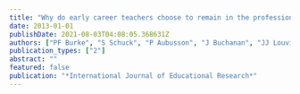 ```yaml
---
title: "Why do early career teachers choose to remain in the profession? The use of best–worst scaling to quantify key factors"
date: 2013-01-01
publishDate: 2021-08-03T04:08:05.368631Z
authors: ["PF Burke", "S Schuck", "P Aubusson", "J Buchanan", "JJ Louviere", "A Prescott"]
publication_types: ["2"]
abstract: ""
featured: false
publication: "*International Journal of Educational Research*"
---
```


